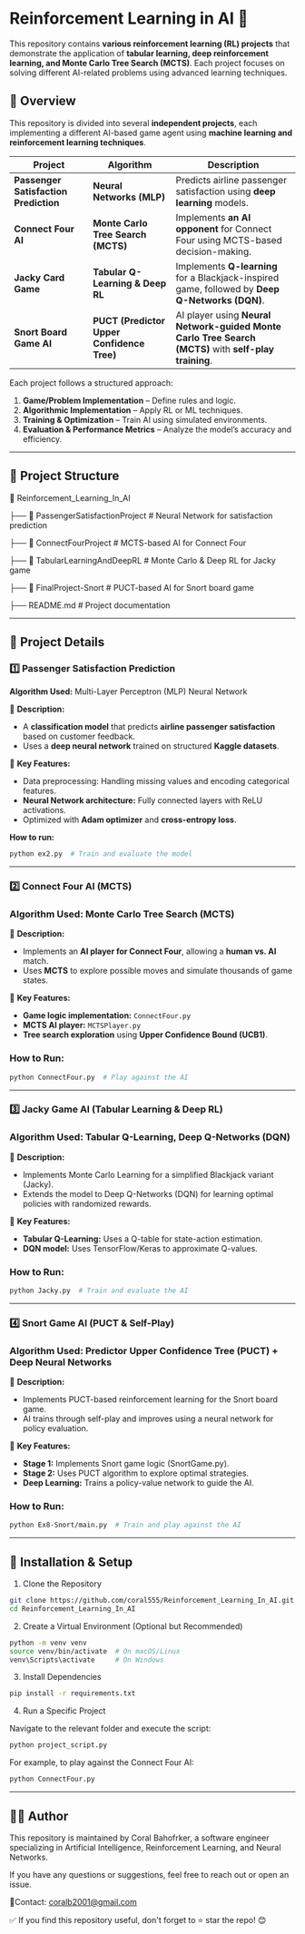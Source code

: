 # Reinforcement Learning in AI 🚀  

This repository contains **various reinforcement learning (RL) projects** that demonstrate the application of **tabular learning, deep reinforcement learning, and Monte Carlo Tree Search (MCTS)**. Each project focuses on solving different AI-related problems using advanced learning techniques.

## 📌 Overview
This repository is divided into several **independent projects**, each implementing a different AI-based game agent using **machine learning and reinforcement learning techniques**.

| Project | Algorithm | Description |
|---------|------------|-------------|
| **Passenger Satisfaction Prediction** | **Neural Networks (MLP)** | Predicts airline passenger satisfaction using **deep learning** models. |
| **Connect Four AI** | **Monte Carlo Tree Search (MCTS)** | Implements **an AI opponent** for Connect Four using MCTS-based decision-making. |
| **Jacky Card Game** | **Tabular Q-Learning & Deep RL** | Implements **Q-learning** for a Blackjack-inspired game, followed by **Deep Q-Networks (DQN)**. |
| **Snort Board Game AI** | **PUCT (Predictor Upper Confidence Tree)** | AI player using **Neural Network-guided Monte Carlo Tree Search (MCTS)** with **self-play training**. |

Each project follows a structured approach:
1. **Game/Problem Implementation** – Define rules and logic.
2. **Algorithmic Implementation** – Apply RL or ML techniques.
3. **Training & Optimization** – Train AI using simulated environments.
4. **Evaluation & Performance Metrics** – Analyze the model’s accuracy and efficiency.

---

## 📂 Project Structure
📂 Reinforcement_Learning_In_AI
 
   ├── 📂 PassengerSatisfactionProject    # Neural Network for satisfaction prediction

   ├── 📂 ConnectFourProject              # MCTS-based AI for Connect Four
 
   ├── 📂 TabularLearningAndDeepRL        # Monte Carlo & Deep RL for Jacky game
 
   ├── 📂 FinalProject-Snort              # PUCT-based AI for Snort board game
 
   ├── README.md                          # Project documentation



---

## 📌 Project Details
### **1️⃣ Passenger Satisfaction Prediction**
**Algorithm Used:** Multi-Layer Perceptron (MLP) Neural Network  

📌 **Description:**  
- A **classification model** that predicts **airline passenger satisfaction** based on customer feedback.  
- Uses a **deep neural network** trained on structured **Kaggle datasets**.  

📌 **Key Features:**
- Data preprocessing: Handling missing values and encoding categorical features.
- **Neural Network architecture:** Fully connected layers with ReLU activations.
- Optimized with **Adam optimizer** and **cross-entropy loss**.

**How to run:**  
```bash
python ex2.py  # Train and evaluate the model
```

---

### 2️⃣ Connect Four AI (MCTS)

### **Algorithm Used:** Monte Carlo Tree Search (MCTS)

📌 **Description:**
- Implements an **AI player for Connect Four**, allowing a **human vs. AI** match.
- Uses **MCTS** to explore possible moves and simulate thousands of game states.

📌 **Key Features:**
- **Game logic implementation:** `ConnectFour.py`
- **MCTS AI player:** `MCTSPlayer.py`
- **Tree search exploration** using **Upper Confidence Bound (UCB1)**.

### **How to Run:**
```bash
python ConnectFour.py  # Play against the AI
```

---

### 3️⃣ Jacky Game AI (Tabular Learning & Deep RL)

### **Algorithm Used:** Tabular Q-Learning, Deep Q-Networks (DQN)

📌 **Description:**
-  Implements Monte Carlo Learning for a simplified Blackjack variant (Jacky).
-  Extends the model to Deep Q-Networks (DQN) for learning optimal policies with randomized rewards.
   
📌 **Key Features:**
- **Tabular Q-Learning:** Uses a Q-table for state-action estimation.
- **DQN model:** Uses TensorFlow/Keras to approximate Q-values.

### **How to Run:**
```bash
python Jacky.py  # Train and evaluate the AI
```
    
---


### 4️⃣ Snort Game AI (PUCT & Self-Play)

### **Algorithm Used:** Predictor Upper Confidence Tree (PUCT) + Deep Neural Networks

📌 **Description:**
-  Implements PUCT-based reinforcement learning for the Snort board game.
-  AI trains through self-play and improves using a neural network for policy evaluation.
   
📌 **Key Features:**
- **Stage 1:** Implements Snort game logic (SnortGame.py).
- **Stage 2:** Uses PUCT algorithm to explore optimal strategies.
- **Deep Learning:** Trains a policy-value network to guide the AI.

### **How to Run:**
```bash
python Ex8-Snort/main.py  # Train and play against the AI
```

---

## 📌 Installation & Setup

1. Clone the Repository

```bash
git clone https://github.com/coral555/Reinforcement_Learning_In_AI.git
cd Reinforcement_Learning_In_AI
```

2. Create a Virtual Environment (Optional but Recommended)

```bash
python -m venv venv
source venv/bin/activate  # On macOS/Linux
venv\Scripts\activate     # On Windows
```

3. Install Dependencies

```bash
pip install -r requirements.txt
```

4. Run a Specific Project

Navigate to the relevant folder and execute the script:

```bash
python project_script.py
```

For example, to play against the Connect Four AI:

```bash
python ConnectFour.py
```

---

## 👨‍💻 Author

This repository is maintained by Coral Bahofrker, a software engineer specializing in Artificial Intelligence, Reinforcement Learning, and Neural Networks.

If you have any questions or suggestions, feel free to reach out or open an issue. 

📧Contact: coralb2001@gmail.com

✅ If you find this repository useful, don't forget to ⭐ star the repo! 😊
